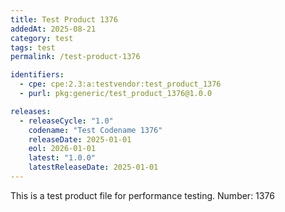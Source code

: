 ```yaml
---
title: Test Product 1376
addedAt: 2025-08-21
category: test
tags: test
permalink: /test-product-1376

identifiers:
  - cpe: cpe:2.3:a:testvendor:test_product_1376
  - purl: pkg:generic/test_product_1376@1.0.0

releases:
  - releaseCycle: "1.0"
    codename: "Test Codename 1376"
    releaseDate: 2025-01-01
    eol: 2026-01-01
    latest: "1.0.0"
    latestReleaseDate: 2025-01-01
---
```


This is a test product file for performance testing. Number: 1376
